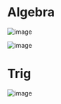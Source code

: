# Algebra

![image](https://user-images.githubusercontent.com/6586811/47880551-84393a80-ddf1-11e8-8371-b5df8664bfa5.png)

![image](https://user-images.githubusercontent.com/6586811/47815629-dcebd300-dd1e-11e8-8810-af38adb0add6.png)

# Trig

![image](https://user-images.githubusercontent.com/6586811/47880576-94e9b080-ddf1-11e8-9c2a-0f9251061343.png)
